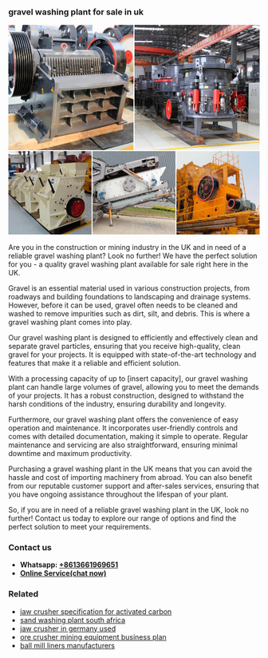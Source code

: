 <h3>gravel washing plant for sale in uk</h3><img src='1702260343.jpg' alt=''><p>Are you in the construction or mining industry in the UK and in need of a reliable gravel washing plant? Look no further! We have the perfect solution for you - a quality gravel washing plant available for sale right here in the UK.</p><p>Gravel is an essential material used in various construction projects, from roadways and building foundations to landscaping and drainage systems. However, before it can be used, gravel often needs to be cleaned and washed to remove impurities such as dirt, silt, and debris. This is where a gravel washing plant comes into play.</p><p>Our gravel washing plant is designed to efficiently and effectively clean and separate gravel particles, ensuring that you receive high-quality, clean gravel for your projects. It is equipped with state-of-the-art technology and features that make it a reliable and efficient solution.</p><p>With a processing capacity of up to [insert capacity], our gravel washing plant can handle large volumes of gravel, allowing you to meet the demands of your projects. It has a robust construction, designed to withstand the harsh conditions of the industry, ensuring durability and longevity.</p><p>Furthermore, our gravel washing plant offers the convenience of easy operation and maintenance. It incorporates user-friendly controls and comes with detailed documentation, making it simple to operate. Regular maintenance and servicing are also straightforward, ensuring minimal downtime and maximum productivity.</p><p>Purchasing a gravel washing plant in the UK means that you can avoid the hassle and cost of importing machinery from abroad. You can also benefit from our reputable customer support and after-sales services, ensuring that you have ongoing assistance throughout the lifespan of your plant.</p><p>So, if you are in need of a reliable gravel washing plant in the UK, look no further! Contact us today to explore our range of options and find the perfect solution to meet your requirements.</p><h3>Contact us</h3><ul><li><strong>Whatsapp:&nbsp;<a href="https://wa.me/8613661969651">+8613661969651</a></strong></li><li><a href="https://swt.shibang-china.com/?git&amp;zhl&amp;gravel washing plant for sale in uk"><strong>Online Service(chat now)</strong></a></li></ul><h3>Related</h3><ul><li><a href='jaw crusher specification for activated carbon.md'>jaw crusher specification for activated carbon</a></li><li><a href='sand washing plant south africa.md'>sand washing plant south africa</a></li><li><a href='jaw crusher in germany used.md'>jaw crusher in germany used</a></li><li><a href='ore crusher mining equipment business plan.md'>ore crusher mining equipment business plan</a></li><li><a href='ball mill liners manufacturers.md'>ball mill liners manufacturers</a></li></ul>